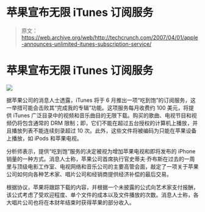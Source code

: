 # 苹果宣布无限 iTunes 订阅服务 

> 原文：<https://web.archive.org/web/http://techcrunch.com/2007/04/01/apple-announces-unlimited-itunes-subscription-service/>

# 苹果宣布无限 iTunes 订阅服务

![](img/e6ae844619f60bc73382ab6c4d014750.png)

据苹果公司的消息人士透露，iTunes 将于 6 月推出一项“吃到饱”的订阅服务，这一举措可能会击败其“完成我的专辑”功能。这项服务每月收费约 100 美元，将提供 iTunes 广泛目录中的视频和音乐曲目的无限下载。购买的歌曲、电视节目和视频仍将包含通常的 DRM 限制；即，它们不能在超过五台授权的计算机上播放，并且播放列表不能连续刻录超过 10 次。此外，这些文件将被编码为只能在苹果设备上播放，如 iPods 和苹果电视。

分析师表示，提供“吃到饱”服务的决定被视为增加苹果电视和即将发布的 iPhone 销量的一种方式。消息人士称，苹果公司首席执行官史蒂夫·乔布斯在过去的一周里与顶级电影工作室、电视网络和音乐公司的主要高管会面，敲定了一项关于苹果公司如何向各种艺术家、唱片公司和经销商提供经济补偿的最后交易。

根据协议，苹果将跟踪下载的内容，并根据一个未披露的公式向艺术家支付报酬，该公式考虑了受欢迎程度、单个文件的成本以及文件播放的次数。消息人士称，各大唱片公司也将在本财年结束时获得苹果的部分收入。